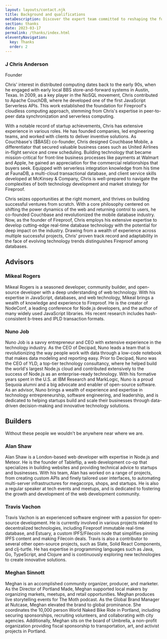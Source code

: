 ```yaml
---
layout: layouts/contact.njk
title: Background and qualifications
metaDescription: Discover the expert team committed to reshaping the future of real-time database solutions for React and mobile app developers
section: thanks
date: 2023-03-17
permalink: /thanks/index.html
eleventyNavigation:
  key: Thanks
  order: 2
---
```

### J Chris Anderson
Founder

Chris' interest in distributed computing dates back to the early 90s, when he engaged with early local BBS store-and-forward systems in Austin, Texas. In 2009, as a key player in the NoSQL movement, Chris contributed to Apache CouchDB, where he developed one of the first JavaScript Serverless APIs. This work established the foundation for Fireproof's cloudless computing approach, stemming from Chris's expertise in peer-to-peer data synchronization and serverless computing.

With a notable record of startup achievements, Chris has extensive experience in various roles. He has founded companies, led engineering teams, and worked with clients to deliver inventive solutions. As Couchbase's ($BASE) co-founder, Chris designed Couchbase Mobile, a differentiator that secured valuable business cases such as United Airlines in-flight service and crew scheduling. Building technology that became mission-critical for front-line business processes like payments at Walmart and Apple, he gained an appreciation for the commercial relationships that buyers seek. Equipped with serverless integration knowledge from his time at FaunaDB, a multi-cloud transactional database, and client service skills developed at McKinsey & Company, Chris is well-prepared to navigate the complexities of both technology development and market strategy for Fireproof.

Chris seizes opportunities at the right moment, and thrives on building successful ventures from scratch. With a core philosophy centered on shifting the power dynamics of the web and returning control to users, he co-founded Couchbase and revolutionized the mobile database industry. Now, as the founder of Fireproof, Chris employs his extensive expertise to develop cutting-edge real-time database technology with the potential for deep impact on the industry. Drawing from a wealth of experience across multiple successful projects, Chris' proven track record and adaptability in the face of evolving technology trends distinguishes Fireproof among databases.

## Advisors

### Mikeal Rogers

Mikeal Rogers is a seasoned developer, community builder, and open-source developer with a deep understanding of web technology. With his expertise in JavaScript, databases, and web technology, Mikeal brings a wealth of knowledge and experience to Fireproof. He is the creator of NodeConf, a leading conference for Node.js developers, and the author of many widely used JavaScript libraries. His recent research includes hash-consistent b-trees and IPLD transaction formats.

### Nuno Job

Nuno Job is a savvy entrepreneur and CEO with extensive experience in the technology industry. As the CEO of Decipad, Nuno leads a team that is revolutionizing the way people work with data through a low-code notebook that makes data modeling and reporting easy. Prior to Decipad, Nuno was the CEO of YLD, a top-tier technology consultancy, where he helped build the world's largest Node.js cloud and contributed extensively to the success of Node.js as an enterprise-ready technology. With his formative years spent in the U.S. at IBM Research and MarkLogic, Nuno is a proud Sequoia alumni and a big advocate and enabler of open-source software. As an advisor, Nuno brings a wealth of experience and expertise in technology entrepreneurship, software engineering, and leadership, and is dedicated to helping startups build and scale their businesses through data-driven decision-making and innovative technology solutions.

## Builders

Without these people we wouldn't be anywhere near where we are.

### Alan Shaw

Alan Shaw is a London-based web developer with expertise in Node.js and Meteor. He is the founder of Tableflip, a web development co-op that specializes in building websites and providing technical advice to startups and businesses. With his team, Alan has worked on a range of projects, from creating custom APIs and finely tailored user interfaces, to automating multi-server infrastructures for megacorps, shops, and startups. He is also a regular speaker at tech events and meetups, and is dedicated to fostering the growth and development of the web development community.

### Travis Vachon

Travis Vachon is an experienced software engineer with a passion for open-source development. He is currently involved in various projects related to decentralized technologies, including Fireproof immutable real-time database, and Estuary, a custom IPFS/Filecoin node that simplifies pinning IPFS content and making Filecoin deals. Travis is also a contributor to several other open-source projects, such as Slate, Solid React Components, and clj-turtle. He has expertise in programming languages such as Java, Go, TypeScript, and Clojure and is continuously exploring new technologies to create innovative solutions.

### Meghan Sinnott

Meghan is an accomplished community organizer, producer, and marketer. As the Director of Portland Made, Meghan supported local makers by organizing markets, meetups, and retail opportunities. Meghan produces live storytelling events for The Moth podcast. As the Global Brand Manager at Nutcase, Meghan elevated the brand to global prominance. She coordinates the 10,000 person World Naked Bike Ride in Portland, including securing sponsorships, recruiting volunteers, and collaborating with city agencies. Additionally, Meghan sits on the board of Umbrella, a non-profit organization providing fiscal sponsorship to transportation, art, and activist projects in Portland.
